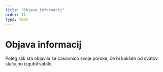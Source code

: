 ```yaml
---
title: "Objava informacij"
order: 11
type: text
---
```

# Objava informacij

Poleg slik sta objavila še časovnico svoje
poroke, če bi kakšen od svatov slučajno
izgubil vabilo.